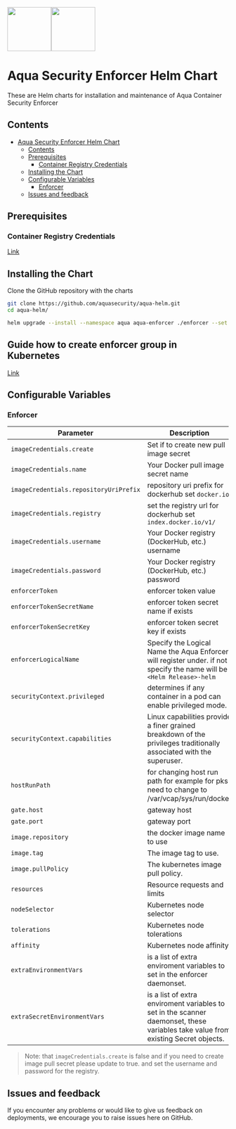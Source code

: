 <img src="https://avatars3.githubusercontent.com/u/12783832?s=200&v=4" height="100" width="100" /><img src="https://avatars3.githubusercontent.com/u/15859888?s=200&v=4" width="100" height="100"/>

# Aqua Security Enforcer Helm Chart

These are Helm charts for installation and maintenance of Aqua Container Security Enforcer

## Contents

- [Aqua Security Enforcer Helm Chart](#aqua-security-enforcer-helm-chart)
  - [Contents](#contents)
  - [Prerequisites](#prerequisites)
    - [Container Registry Credentials](#container-registry-credentials)
  - [Installing the Chart](#installing-the-chart)
  - [Configurable Variables](#configurable-variables)
    - [Enforcer](#enforcer)
  - [Issues and feedback](#issues-and-feedback)

## Prerequisites

### Container Registry Credentials

[Link](../docs/imagepullsecret.md)

## Installing the Chart

Clone the GitHub repository with the charts

```bash
git clone https://github.com/aquasecurity/aqua-helm.git
cd aqua-helm/
```

```bash
helm upgrade --install --namespace aqua aqua-enforcer ./enforcer --set imageCredentials.username=<>,imageCredentials.password=<>,enforcerToken=<aquasec-token>
```

## Guide how to create enforcer group in Kubernetes

[Link](https://docs.aquasec.com/docs/kubernetes#section-step-4-deploy-aqua-enforcers)

## Configurable Variables

### Enforcer

Parameter | Description | Default
--------- | ----------- | -------
`imageCredentials.create` | Set if to create new pull image secret | `false`
`imageCredentials.name` | Your Docker pull image secret name | `aqua-registry-secret`
`imageCredentials.repositoryUriPrefix` | repository uri prefix for dockerhub set `docker.io` | `registry.aquasec.com`
`imageCredentials.registry` | set the registry url for dockerhub set `index.docker.io/v1/` | `registry.aquasec.com`
`imageCredentials.username` | Your Docker registry (DockerHub, etc.) username | `aqua-registry-secret`
`imageCredentials.password` | Your Docker registry (DockerHub, etc.) password | `unset`
`enforcerToken` | enforcer token value | `""`
`enforcerTokenSecretName` | enforcer token secret name if exists | `null`
`enforcerTokenSecretKey` | enforcer token secret key if exists | `null`
`enforcerLogicalName` | Specify the Logical Name the Aqua Enforcer will register under. if not specify the name will be `<Helm Release>-helm` | `unset`
`securityContext.privileged` | determines if any container in a pod can enable privileged mode. | `true`
`securityContext.capabilities` | Linux capabilities provide a finer grained breakdown of the privileges traditionally associated with the superuser. | `unset`
`hostRunPath` |	for changing host run path for example for pks need to change to /var/vcap/sys/run/docker	| `unset`
`gate.host` | gateway host | `aqua-gateway-svc`
`gate.port` | gateway port | `8443`
`image.repository` | the docker image name to use | `enforcer`
`image.tag` | The image tag to use. | `5.0`
`image.pullPolicy` | The kubernetes image pull policy. | `IfNotPresent`
`resources` |	Resource requests and limits | `{}`
`nodeSelector` |	Kubernetes node selector	| `{}`
`tolerations` |	Kubernetes node tolerations	| `[]`
`affinity` |	Kubernetes node affinity | `{}`
`extraEnvironmentVars` | is a list of extra enviroment variables to set in the enforcer daemonset. | `{}`
`extraSecretEnvironmentVars` | is a list of extra enviroment variables to set in the scanner daemonset, these variables take value from existing Secret objects. | `[]`

> Note: that `imageCredentials.create` is false and if you need to create image pull secret please update to true. and set the username and password for the registry.

## Issues and feedback

If you encounter any problems or would like to give us feedback on deployments, we encourage you to raise issues here on GitHub.
